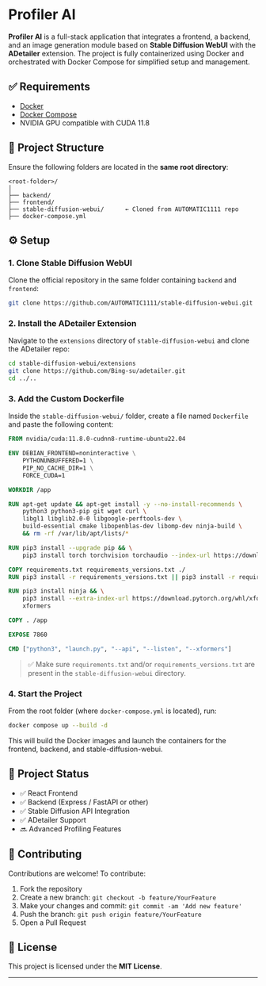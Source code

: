 
# Profiler AI

**Profiler AI** is a full-stack application that integrates a frontend, a backend, and an image generation module based on **Stable Diffusion WebUI** with the **ADetailer** extension. The project is fully containerized using Docker and orchestrated with Docker Compose for simplified setup and management.

## ✅ Requirements

- [Docker](https://www.docker.com/)
- [Docker Compose](https://docs.docker.com/compose/)
- NVIDIA GPU compatible with CUDA 11.8

## 📁 Project Structure

Ensure the following folders are located in the **same root directory**:

```
<root-folder>/
│
├── backend/
├── frontend/
├── stable-diffusion-webui/      ← Cloned from AUTOMATIC1111 repo
├── docker-compose.yml
```

## ⚙️ Setup

### 1. Clone Stable Diffusion WebUI

Clone the official repository in the same folder containing `backend` and `frontend`:

```bash
git clone https://github.com/AUTOMATIC1111/stable-diffusion-webui.git
```

### 2. Install the ADetailer Extension

Navigate to the `extensions` directory of `stable-diffusion-webui` and clone the ADetailer repo:

```bash
cd stable-diffusion-webui/extensions
git clone https://github.com/Bing-su/adetailer.git
cd ../..
```

### 3. Add the Custom Dockerfile

Inside the `stable-diffusion-webui/` folder, create a file named `Dockerfile` and paste the following content:

```Dockerfile
FROM nvidia/cuda:11.8.0-cudnn8-runtime-ubuntu22.04

ENV DEBIAN_FRONTEND=noninteractive \
    PYTHONUNBUFFERED=1 \
    PIP_NO_CACHE_DIR=1 \
    FORCE_CUDA=1

WORKDIR /app

RUN apt-get update && apt-get install -y --no-install-recommends \
    python3 python3-pip git wget curl \
    libgl1 libglib2.0-0 libgoogle-perftools-dev \
    build-essential cmake libopenblas-dev libomp-dev ninja-build \
    && rm -rf /var/lib/apt/lists/*

RUN pip3 install --upgrade pip && \
    pip3 install torch torchvision torchaudio --index-url https://download.pytorch.org/whl/cu118

COPY requirements.txt requirements_versions.txt ./
RUN pip3 install -r requirements_versions.txt || pip3 install -r requirements.txt

RUN pip3 install ninja && \
    pip3 install --extra-index-url https://download.pytorch.org/whl/xformers \
    xformers

COPY . /app

EXPOSE 7860

CMD ["python3", "launch.py", "--api", "--listen", "--xformers"]
```

> ✅ Make sure `requirements.txt` and/or `requirements_versions.txt` are present in the `stable-diffusion-webui` directory.

### 4. Start the Project

From the root folder (where `docker-compose.yml` is located), run:

```bash
docker compose up --build -d
```

This will build the Docker images and launch the containers for the frontend, backend, and stable-diffusion-webui.

## 📌 Project Status

- ✅ React Frontend
- ✅ Backend (Express / FastAPI or other)
- ✅ Stable Diffusion API Integration
- ✅ ADetailer Support
- 🔜 Advanced Profiling Features

## 🤝 Contributing

Contributions are welcome! To contribute:

1. Fork the repository
2. Create a new branch: `git checkout -b feature/YourFeature`
3. Make your changes and commit: `git commit -am 'Add new feature'`
4. Push the branch: `git push origin feature/YourFeature`
5. Open a Pull Request

## 📄 License

This project is licensed under the **MIT License**.

---
